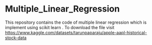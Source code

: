 # Multiple_Linear_Regression
This repository contains the code of multiple linear regression which is implement using scikit learn .  To download the file visit  
https://www.kaggle.com/datasets/tarunpaparaju/apple-aapl-historical-stock-data
